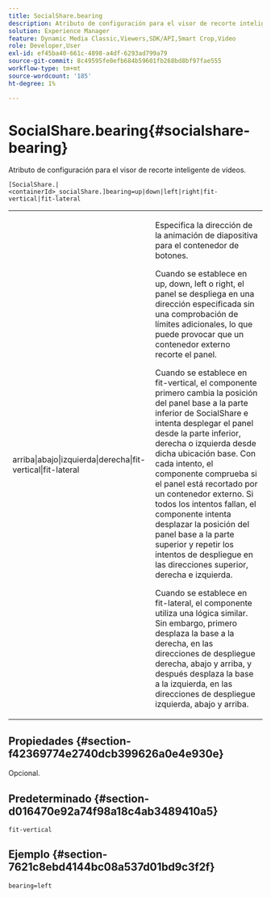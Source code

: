 ```yaml
---
title: SocialShare.bearing
description: Atributo de configuración para el visor de recorte inteligente de vídeos.
solution: Experience Manager
feature: Dynamic Media Classic,Viewers,SDK/API,Smart Crop,Video
role: Developer,User
exl-id: ef45ba40-661c-4898-a4df-6293ad799a79
source-git-commit: 8c49595fe0efb684b59601fb268bd8bf97fae555
workflow-type: tm+mt
source-wordcount: '185'
ht-degree: 1%

---
```


# SocialShare.bearing{#socialshare-bearing}

Atributo de configuración para el visor de recorte inteligente de vídeos.

`[SocialShare.|<containerId>_socialShare.]bearing=up|down|left|right|fit-vertical|fit-lateral`

<table id="table_C616483932C2482CA9794DDD7313FD7C"> 
 <tbody> 
  <tr> 
   <td colname="col1"> <p> <span class="codeph"> arriba|abajo|izquierda|derecha|fit-vertical|fit-lateral</span> </p> </td> 
   <td colname="col2"> <p> Especifica la dirección de la animación de diapositiva para el contenedor de botones. </p> <p> Cuando se establece en <span class="codeph"> up</span>, <span class="codeph"> down</span>, <span class="codeph"> left</span> o <span class="codeph"> right</span>, el panel se despliega en una dirección especificada sin una comprobación de límites adicionales, lo que puede provocar que un contenedor externo recorte el panel. </p> <p>Cuando se establece en <span class="codeph"> fit-vertical</span>, el componente primero cambia la posición del panel base a la parte inferior de SocialShare e intenta desplegar el panel desde la parte inferior, derecha o izquierda desde dicha ubicación base. Con cada intento, el componente comprueba si el panel está recortado por un contenedor externo. Si todos los intentos fallan, el componente intenta desplazar la posición del panel base a la parte superior y repetir los intentos de despliegue en las direcciones superior, derecha e izquierda. </p> <p>Cuando se establece en <span class="codeph"> fit-lateral</span>, el componente utiliza una lógica similar. Sin embargo, primero desplaza la base a la derecha, en las direcciones de despliegue derecha, abajo y arriba, y después desplaza la base a la izquierda, en las direcciones de despliegue izquierda, abajo y arriba. </p> </td> 
  </tr> 
 </tbody> 
</table>

## Propiedades {#section-f42369774e2740dcb399626a0e4e930e}

Opcional.

## Predeterminado {#section-d016470e92a74f98a18c4ab3489410a5}

`fit-vertical`

## Ejemplo {#section-7621c8ebd4144bc08a537d01bd9c3f2f}

```
bearing=left
```
